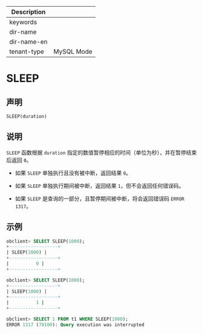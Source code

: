 | Description   |                 |
|---------------|-----------------|
| keywords      |                 |
| dir-name      |                 |
| dir-name-en   |                 |
| tenant-type   | MySQL Mode      |

# SLEEP

## 声明

```sql
SLEEP(duration)
```

## 说明

`SLEEP` 函数根据 `duration` 指定的数值暂停相应的时间（单位为秒），并在暂停结束后返回 `0`。

* 如果 `SLEEP` 单独执行且没有被中断，返回结果 `0`。

* 如果 `SLEEP` 单独执行期间被中断，返回结果 `1`，但不会返回任何错误码。

* 如果 `SLEEP` 是查询的一部分，且暂停期间被中断，将会返回错误码 `ERROR 1317`。

## 示例

```sql
obclient> SELECT SLEEP(1000);
+------------------+
| SLEEP(1000) |
+------------------+
|          0 |
+------------------+

obclient> SELECT SLEEP(1000);
+------------------+
| SLEEP(1000) |
+------------------+
|          1 |
+------------------+

obclient> SELECT 1 FROM t1 WHERE SLEEP(1000);
ERROR 1317 (70100): Query execution was interrupted
```
